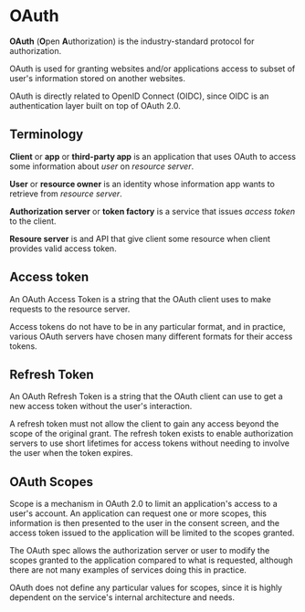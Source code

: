 # OAuth

**OAuth** (**O**pen **A**uthorization) is the industry-standard protocol for authorization.

OAuth is used for granting websites and/or applications access to subset of user's information stored on another websites.

OAuth is directly related to OpenID Connect (OIDC), since OIDC is an authentication layer built on top of OAuth 2.0.

## Terminology

**Client** or **app** or **third-party app** is an application that uses OAuth to access some information about *user* on *resource server*.

**User** or **resource owner** is an identity whose information app wants to retrieve from *resource server*.

**Authorization server** or **token factory** is a service that issues *access token* to the client.

**Resoure server** is and API that give client some resource when client provides valid access token.

## Access token

An OAuth Access Token is a string that the OAuth client uses to make requests to the resource server.

Access tokens do not have to be in any particular format, and in practice, various OAuth servers have chosen many different formats for their access tokens.

## Refresh Token

An OAuth Refresh Token is a string that the OAuth client can use to get a new access token without the user's interaction.

A refresh token must not allow the client to gain any access beyond the scope of the original grant. The refresh token exists to enable authorization servers to use short lifetimes for access tokens without needing to involve the user when the token expires.

## OAuth Scopes

Scope is a mechanism in OAuth 2.0 to limit an application's access to a user's account. An application can request one or more scopes, this information is then presented to the user in the consent screen, and the access token issued to the application will be limited to the scopes granted.

The OAuth spec allows the authorization server or user to modify the scopes granted to the application compared to what is requested, although there are not many examples of services doing this in practice.

OAuth does not define any particular values for scopes, since it is highly dependent on the service's internal architecture and needs.